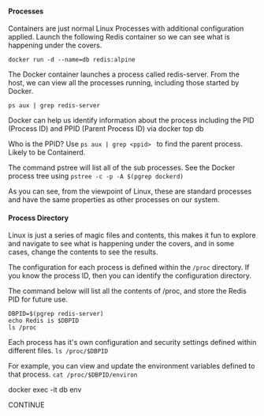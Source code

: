 #### Processes

Containers are just normal Linux Processes with additional configuration applied. Launch the following Redis container so we can see what is happening under the covers.

`docker run -d --name=db redis:alpine`


The Docker container launches a process called redis-server. From the host, we can view all the processes running, including those started by Docker.

`ps aux | grep redis-server`

Docker can help us identify information about the process including the PID (Process ID) and PPID (Parent Process ID) via docker top db

Who is the PPID? Use `ps aux | grep <ppid> ` to find the parent process. Likely to be Containerd.

The command pstree will list all of the sub processes. See the Docker process tree using `pstree -c -p -A $(pgrep dockerd)`

As you can see, from the viewpoint of Linux, these are standard processes and have the same properties as other processes on our system.

#### Process Directory

Linux is just a series of magic files and contents, this makes it fun to explore and navigate to see what is happening under the covers, and in some cases, change the contents to see the results.

The configuration for each process is defined within the `/proc` directory. If you know the process ID, then you can identify the configuration directory.

The command below will list all the contents of /proc, and store the Redis PID for future use.

```
DBPID=$(pgrep redis-server)
echo Redis is $DBPID
ls /proc
```
Each process has it's own configuration and security settings defined within different files. `ls /proc/$DBPID`

For example, you can view and update the environment variables defined to that process. `cat /proc/$DBPID/environ`

docker exec -it db env

CONTINUE